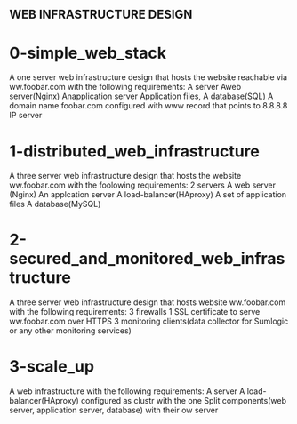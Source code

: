 ## WEB INFRASTRUCTURE DESIGN

# 0-simple_web_stack
A one server web infrastructure design that hosts the website reachable via ww.foobar.com with the following requirements:
A server
Aweb server(Nginx)
Anapplication server
Application files,
A database(SQL)
A domain name foobar.com configured with www record that points to 8.8.8.8 IP server

# 1-distributed_web_infrastructure
A three server web infrastructure design that hosts the website ww.foobar.com with the foolowing requirements:
2 servers
A web server (Nginx)
An applcation server
A load-balancer(HAproxy)
A set of application files
A database(MySQL)

# 2-secured_and_monitored_web_infrastructure
A three server web infrastructure design that hosts website ww.foobar.com with the following requirements:
3 firewalls
1 SSL certificate to serve ww.foobar.com over HTTPS
3 monitoring clients(data collector for Sumlogic or any other monitoring services)

# 3-scale_up
A web infrastructure with the following requirements:
A server
A load-balancer(HAproxy) configured as clustr with the one
Split components(web server, application server, database) with their ow server
